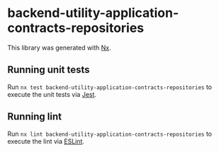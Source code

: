 # backend-utility-application-contracts-repositories

This library was generated with [Nx](https://nx.dev).

## Running unit tests

Run `nx test backend-utility-application-contracts-repositories` to execute the unit tests via [Jest](https://jestjs.io).

## Running lint

Run `nx lint backend-utility-application-contracts-repositories` to execute the lint via [ESLint](https://eslint.org/).
